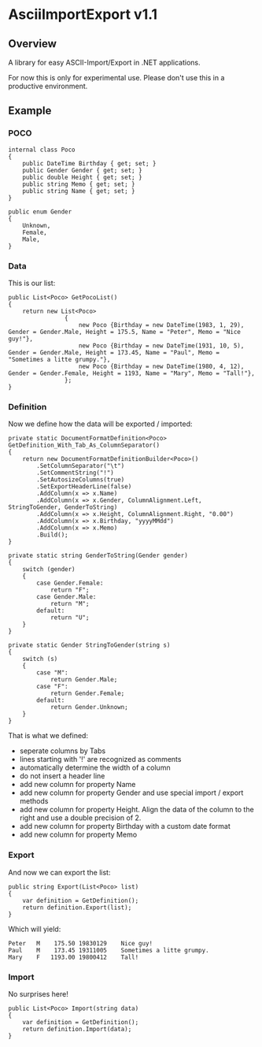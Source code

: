 AsciiImportExport v1.1
======================================================================

## Overview
A library for easy ASCII-Import/Export in .NET applications.

For now this is only for experimental use.
Please don't use this in a productive environment.

## Example

### POCO
    internal class Poco
    {
        public DateTime Birthday { get; set; }
        public Gender Gender { get; set; }
        public double Height { get; set; }
        public string Memo { get; set; }
        public string Name { get; set; }
    }

    public enum Gender
    {
        Unknown,
        Female,
        Male,
    }

### Data
This is our list:
	
    public List<Poco> GetPocoList()
    {
        return new List<Poco>
                    {
                        new Poco {Birthday = new DateTime(1983, 1, 29), Gender = Gender.Male, Height = 175.5, Name = "Peter", Memo = "Nice guy!"},
                        new Poco {Birthday = new DateTime(1931, 10, 5), Gender = Gender.Male, Height = 173.45, Name = "Paul", Memo = "Sometimes a litte grumpy."},
                        new Poco {Birthday = new DateTime(1980, 4, 12), Gender = Gender.Female, Height = 1193, Name = "Mary", Memo = "Tall!"},
                    };
    }


### Definition

Now we define how the data will be exported / imported:

    private static DocumentFormatDefinition<Poco> GetDefinition_With_Tab_As_ColumnSeparator()
    {
        return new DocumentFormatDefinitionBuilder<Poco>()
            .SetColumnSeparator("\t")
            .SetCommentString("!")
            .SetAutosizeColumns(true)
            .SetExportHeaderLine(false)
            .AddColumn(x => x.Name)
            .AddColumn(x => x.Gender, ColumnAlignment.Left, StringToGender, GenderToString)
            .AddColumn(x => x.Height, ColumnAlignment.Right, "0.00")
            .AddColumn(x => x.Birthday, "yyyyMMdd")
            .AddColumn(x => x.Memo)
            .Build();
    }
    
    private static string GenderToString(Gender gender)
    {
        switch (gender)
        {
            case Gender.Female:
                return "F";
            case Gender.Male:
                return "M";
            default:
                return "U";
        }
    }

    private static Gender StringToGender(string s)
    {
        switch (s)
        {
            case "M":
                return Gender.Male;
            case "F":
                return Gender.Female;
            default:
                return Gender.Unknown;
        }
    }
    
That is what we defined:

* seperate columns by Tabs
* lines starting with '!' are recognized as comments
* automatically determine the width of a column
* do not insert a header line
* add new column for property Name
* add new column for property Gender and use special import / export methods
* add new column for property Height. Align the data of the column to the right and use a double precision of 2.
* add new column for property Birthday with a custom date format
* add new column for property Memo


### Export

And now we can export the list:

	public string Export(List<Poco> list)
	{
	    var definition = GetDefinition();
	    return definition.Export(list);
	}

Which will yield:

	Peter	M	 175.50	19830129	Nice guy!
	Paul 	M	 173.45	19311005	Sometimes a litte grumpy.
	Mary 	F	1193.00	19800412	Tall!
	
### Import

No surprises here!

	public List<Poco> Import(string data)
	{
	    var definition = GetDefinition();
	    return definition.Import(data);
	}
